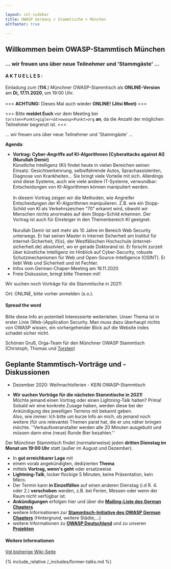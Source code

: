 ```yaml
---

layout: col-sidebar
title: OWASP Germany > Stammtische > München
altfooter: true

---
```


## Willkommen beim OWASP-Stammtisch München
### ... wir freuen uns über neue Teilnehmer und 'Stammgäste' ...

#### A K T U E L L E S :
Einladung zum (**114.**) Münchner OWASP-Stammtisch als **ONLINE-Version** am **Di, 17.11.2020**, um 19:00 Uhr.<br><br> \>\>\> **ACHTUNG:** Dieses Mal auch wieder **ONLINE! (Jitsi Meet)** \<\<\<

\>\>\> Bitte **meldet Euch** vor dem Meeting bei `torsten<Punkt>gigler<ät>owasp<Punkt>org` **an**, da die Anzahl der möglichen Teilnehmer begrenzt ist. \<\<\<

... wir freuen uns über neue Teilnehmer und 'Stammgäste' ...

**Agenda**:
* **Vortrag: Cyber-Angriffe auf KI-Algorithmen [Cyberattacks against AI] (Nurullah Demir)**<br>Künstliche Intelligenz (KI) findet heute in vielen Bereichen seinen Einsatz: Gesichtserkennung, selbstfahrende Autos, Sprachassistenten, Diagnose von Krankheiten… Sie bringt viele Vorteile mit sich. Allerdings sind diese Systeme, auch wie viele andere IT-Systeme, verwundbar: Entscheidungen von KI-Algorithmen können manipuliert werden.<br><br>In diesem Vortrag zeigen wir die Methoden, wie Angreifer Entscheidungen der KI-Algorithmen manipulieren. Z.B. wie ein Stopp-Schild von KI als Verkehrszeichen “70” erkannt wird, obwohl wir Menschen nichts anormales auf dem Stopp-Schild erkennen. Der Vortrag ist auch für Einsteiger in den Themenbereich KI geeignet.<br><br>Nurullah Demir ist seit mehr als 10 Jahre im Bereich Web Security unterwegs. Er hat seinen Master in Internet Sicherheit am Institut für Internet-Sicherheit, if(is), der Westfälischen Hochschule (internet-sicherheit.de) absolviert, wo er gerade Doktorand ist. Er forscht zurzeit über künstliche Intelligenz im Hinblick auf Cyber-Security, robuste Schutzmechanismen für Web und Open-Source-Intelligence (OSINT). Er liebt Web und Sicherheit und ist Fechter.
* Infos vom German-Chaper-Meeting am 16.11.2020
* Freie Diskussion, bringt bitte Themen mit!

Wir suchen noch Vorträge für die Stammtische in 2021!

Ort: ONLINE, bitte vorher anmelden (s.o.).

#### Spread the word

Bitte diese Info an potentiell Interessierte weiterleiten. Unser Thema ist in erster Linie (Web-)Application Security. Man muss dazu überhaupt nichts von OWASP wissen, ein vorhergehender Blick auf die Website indes schadet sicher nicht.

Schönen Gruß,
Orga-Team für den Münchner OWASP Stammtisch (Christoph, Thomas und [Torsten](https://www.owasp.org/index.php/User:T.Gigler)) 

## Geplante Stammtisch-Vorträge und -Diskussionen
<!--- * Juli 2020,  21.07.2020 
* August 2020: Sommerferien - KEIN OWASP-Stammtisch --->
* Dezember 2020: Weihnachtsferien - KEIN OWASP-Stammtisch

* <b>Wir suchen Vorträge für die nächsten Stammtische in 2021!</b><br>Möchte jemand einen Vortrag oder einen Lightning-Talk halten? Prima! Sobald wir eine konkrete Zusage haben, werden diese bei der Ankündigung des jeweiligen Termins mit bekannt geben.<br>Also, wie immer: Ich bitte um kurze Info an mich, ob jemand noch weitere (für uns relevante) Themen parat hat, die er uns näher bringen möchte. ''Verkaufsveranstalter werden alle 20 Minuten ausgebuht und müssen dann eine (neue) Runde Bier bezahlen.''

Der Münchner Stammtisch findet (normalerweise) jeden <b>dritten Dienstag im Monat um 19:00 Uhr</b> statt (außer im August und Dezember).<br>
* In <b>gut erreichbarer Lage</b> mit
* einem vorab angekündigten, dedizierten <b>Thema</b>
* mittels <b>Vortrag, wenn's geht</b> oder ersatzweise
* <b>Lightning-Talk</b>, locker flockige 5 Minuten, keine Präsentation, kein Mikro.
* Der Termin kann <b>in Einzelfällen</b> auf einen anderen Dienstag (i.d R. 4. oder 2.) <b>verschoben</b> werden, z.B. bei Ferien, Messen oder wenn der Raum nicht verfügbar ist. 
* <b>Ankündigungen</b> erfolgen hier und über die [<b>Mailing-Liste des German Chapters</b>](https://groups.google.com/a/owasp.org/group/germany-chapter/)
* weitere Informationen zur [<b>Stammtisch-Initiative des OWASP German Chapters</b>](/www-chapter-germany/stammtische/) (Hintergrund, weitere Städte,...)
* weitere Informationen zu [<b>OWASP Deutschland</b>](/www-chapter-germany/) und zu unseren [<b>Projekten</b>](/www-chapter-germany/#div-projekte)

#### Weitere Informationen
[Vgl bisherige Wiki-Seite](https://wiki.owasp.org/index.php/OWASP_German_Chapter_Stammtisch_Initiative/M%C3%BCnchen)


{% include_relative /_includes/former-talks.md %}

